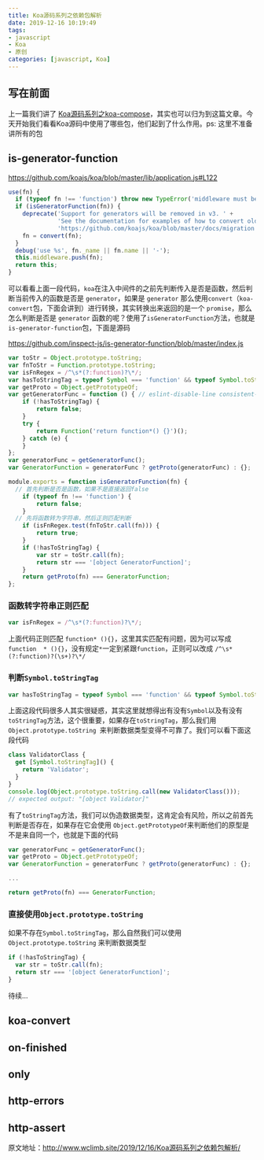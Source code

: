 ```yaml
---
title: Koa源码系列之依赖包解析
date: 2019-12-16 10:19:49
tags:
- javascript
- Koa
- 原创
categories: [javascript, Koa]
---
```


## 写在前面

上一篇我们讲了 [Koa源码系列之koa-compose](http://www.wclimb.site/2019/12/11/Koa源码系列之koa-compose/)，其实也可以归为到这篇文章。今天开始我们看看Koa源码中使用了哪些包，他们起到了什么作用。ps: 这里不准备讲所有的包

## is-generator-function

https://github.com/koajs/koa/blob/master/lib/application.js#L122
```js
use(fn) {
  if (typeof fn !== 'function') throw new TypeError('middleware must be a function!');
  if (isGeneratorFunction(fn)) {
    deprecate('Support for generators will be removed in v3. ' +
              'See the documentation for examples of how to convert old middleware ' +
              'https://github.com/koajs/koa/blob/master/docs/migration.md');
    fn = convert(fn);
  }
  debug('use %s', fn._name || fn.name || '-');
  this.middleware.push(fn);
  return this;
}
```
可以看看上面一段代码，`koa`在注入中间件的之前先判断传入是否是函数，然后判断当前传入的函数是否是 `generator`，如果是 `generator` 那么使用`convert`（`koa-convert`包，下面会讲到）进行转换，其实转换出来返回的是一个 `promise`，那么怎么判断是否是 `generator` 函数的呢？使用了`isGeneratorFunction`方法，也就是 `is-generator-function`包，下面是源码
<!-- more -->
https://github.com/inspect-js/is-generator-function/blob/master/index.js
```js
var toStr = Object.prototype.toString;
var fnToStr = Function.prototype.toString;
var isFnRegex = /^\s*(?:function)?\*/; 
var hasToStringTag = typeof Symbol === 'function' && typeof Symbol.toStringTag === 'symbol';
var getProto = Object.getPrototypeOf;
var getGeneratorFunc = function () { // eslint-disable-line consistent-return
	if (!hasToStringTag) {
		return false;
	}
	try {
		return Function('return function*() {}')();
	} catch (e) {
	}
};
var generatorFunc = getGeneratorFunc();
var GeneratorFunction = generatorFunc ? getProto(generatorFunc) : {};

module.exports = function isGeneratorFunction(fn) {
  // 首先判断是否是函数，如果不是直接返回false
	if (typeof fn !== 'function') {
		return false;
	}
  // 先将函数转为字符串，然后正则匹配判断
	if (isFnRegex.test(fnToStr.call(fn))) {
		return true;
	}
	if (!hasToStringTag) {
		var str = toStr.call(fn);
		return str === '[object GeneratorFunction]';
	}
	return getProto(fn) === GeneratorFunction;
};
```

### 函数转字符串正则匹配

```js
var isFnRegex = /^\s*(?:function)?\*/;
```
上面代码正则匹配 `function* (){}`，这里其实匹配有问题，因为可以写成 `function  * (){}`，没有规定`*`一定到紧跟`function`，正则可以改成 `/^\s*(?:function)?(\s+)?\*/`


### 判断`Symbol.toStringTag`

```js
var hasToStringTag = typeof Symbol === 'function' && typeof Symbol.toStringTag === 'symbol';
```
上面这段代码很多人其实很疑惑，其实这里就想得出有没有`Symbol`以及有没有`toStringTag`方法，这个很重要，如果存在`toStringTag`，那么我们用 `Object.prototype.toString `来判断数据类型变得不可靠了。我们可以看下面这段代码
```js
class ValidatorClass {
  get [Symbol.toStringTag]() {
    return 'Validator';
  }
}
console.log(Object.prototype.toString.call(new ValidatorClass()));
// expected output: "[object Validator]"
```

有了`toStringTag`方法，我们可以伪造数据类型，这肯定会有风险，所以之前首先判断是否存在，如果存在它会使用 `Object.getPrototypeOf`来判断他们的原型是不是来自同一个，也就是下面的代码
```js
var generatorFunc = getGeneratorFunc();
var getProto = Object.getPrototypeOf;
var GeneratorFunction = generatorFunc ? getProto(generatorFunc) : {};

...

return getProto(fn) === GeneratorFunction;

```

### 直接使用`Object.prototype.toString`

如果不存在`Symbol.toStringTag`，那么自然我们可以使用 `Object.prototype.toString` 来判断数据类型
```js
if (!hasToStringTag) {
  var str = toStr.call(fn);
  return str === '[object GeneratorFunction]';
}
```

待续...

## koa-convert


## on-finished


## only


## http-errors


## http-assert

原文地址：http://www.wclimb.site/2019/12/16/Koa源码系列之依赖包解析/